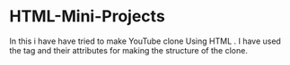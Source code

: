 # HTML-Mini-Projects
In this i have have tried to make YouTube clone Using HTML .
I have used the <table> tag and their attributes for making the structure of the clone. 
